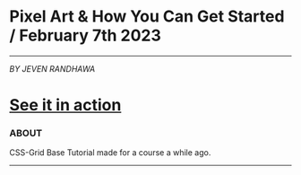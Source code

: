# Pixel Art & How You Can Get Started / February 7th 2023
---
_BY JEVEN RANDHAWA_

# [See it in action](https://jevendev.github.io/First-Website/)

### ABOUT
CSS-Grid Base Tutorial made for a course a while ago.

---
